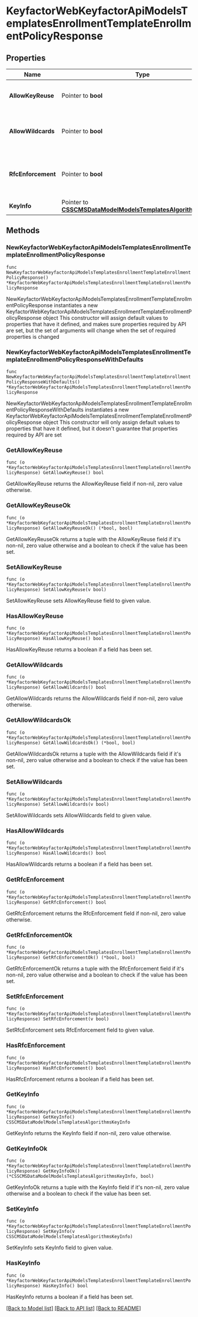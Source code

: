 # KeyfactorWebKeyfactorApiModelsTemplatesEnrollmentTemplateEnrollmentPolicyResponse

## Properties

Name | Type | Description | Notes
------------ | ------------- | ------------- | -------------
**AllowKeyReuse** | Pointer to **bool** | Whether or not keys can be reused. | [optional] 
**AllowWildcards** | Pointer to **bool** | Whether or not wildcards can be used. | [optional] 
**RfcEnforcement** | Pointer to **bool** | Whether or not RFC 2818 compliance should be enforced. | [optional] 
**KeyInfo** | Pointer to [**CSSCMSDataModelModelsTemplatesAlgorithmsKeyInfo**](CSSCMSDataModelModelsTemplatesAlgorithmsKeyInfo.md) |  | [optional] 

## Methods

### NewKeyfactorWebKeyfactorApiModelsTemplatesEnrollmentTemplateEnrollmentPolicyResponse

`func NewKeyfactorWebKeyfactorApiModelsTemplatesEnrollmentTemplateEnrollmentPolicyResponse() *KeyfactorWebKeyfactorApiModelsTemplatesEnrollmentTemplateEnrollmentPolicyResponse`

NewKeyfactorWebKeyfactorApiModelsTemplatesEnrollmentTemplateEnrollmentPolicyResponse instantiates a new KeyfactorWebKeyfactorApiModelsTemplatesEnrollmentTemplateEnrollmentPolicyResponse object
This constructor will assign default values to properties that have it defined,
and makes sure properties required by API are set, but the set of arguments
will change when the set of required properties is changed

### NewKeyfactorWebKeyfactorApiModelsTemplatesEnrollmentTemplateEnrollmentPolicyResponseWithDefaults

`func NewKeyfactorWebKeyfactorApiModelsTemplatesEnrollmentTemplateEnrollmentPolicyResponseWithDefaults() *KeyfactorWebKeyfactorApiModelsTemplatesEnrollmentTemplateEnrollmentPolicyResponse`

NewKeyfactorWebKeyfactorApiModelsTemplatesEnrollmentTemplateEnrollmentPolicyResponseWithDefaults instantiates a new KeyfactorWebKeyfactorApiModelsTemplatesEnrollmentTemplateEnrollmentPolicyResponse object
This constructor will only assign default values to properties that have it defined,
but it doesn't guarantee that properties required by API are set

### GetAllowKeyReuse

`func (o *KeyfactorWebKeyfactorApiModelsTemplatesEnrollmentTemplateEnrollmentPolicyResponse) GetAllowKeyReuse() bool`

GetAllowKeyReuse returns the AllowKeyReuse field if non-nil, zero value otherwise.

### GetAllowKeyReuseOk

`func (o *KeyfactorWebKeyfactorApiModelsTemplatesEnrollmentTemplateEnrollmentPolicyResponse) GetAllowKeyReuseOk() (*bool, bool)`

GetAllowKeyReuseOk returns a tuple with the AllowKeyReuse field if it's non-nil, zero value otherwise
and a boolean to check if the value has been set.

### SetAllowKeyReuse

`func (o *KeyfactorWebKeyfactorApiModelsTemplatesEnrollmentTemplateEnrollmentPolicyResponse) SetAllowKeyReuse(v bool)`

SetAllowKeyReuse sets AllowKeyReuse field to given value.

### HasAllowKeyReuse

`func (o *KeyfactorWebKeyfactorApiModelsTemplatesEnrollmentTemplateEnrollmentPolicyResponse) HasAllowKeyReuse() bool`

HasAllowKeyReuse returns a boolean if a field has been set.

### GetAllowWildcards

`func (o *KeyfactorWebKeyfactorApiModelsTemplatesEnrollmentTemplateEnrollmentPolicyResponse) GetAllowWildcards() bool`

GetAllowWildcards returns the AllowWildcards field if non-nil, zero value otherwise.

### GetAllowWildcardsOk

`func (o *KeyfactorWebKeyfactorApiModelsTemplatesEnrollmentTemplateEnrollmentPolicyResponse) GetAllowWildcardsOk() (*bool, bool)`

GetAllowWildcardsOk returns a tuple with the AllowWildcards field if it's non-nil, zero value otherwise
and a boolean to check if the value has been set.

### SetAllowWildcards

`func (o *KeyfactorWebKeyfactorApiModelsTemplatesEnrollmentTemplateEnrollmentPolicyResponse) SetAllowWildcards(v bool)`

SetAllowWildcards sets AllowWildcards field to given value.

### HasAllowWildcards

`func (o *KeyfactorWebKeyfactorApiModelsTemplatesEnrollmentTemplateEnrollmentPolicyResponse) HasAllowWildcards() bool`

HasAllowWildcards returns a boolean if a field has been set.

### GetRfcEnforcement

`func (o *KeyfactorWebKeyfactorApiModelsTemplatesEnrollmentTemplateEnrollmentPolicyResponse) GetRfcEnforcement() bool`

GetRfcEnforcement returns the RfcEnforcement field if non-nil, zero value otherwise.

### GetRfcEnforcementOk

`func (o *KeyfactorWebKeyfactorApiModelsTemplatesEnrollmentTemplateEnrollmentPolicyResponse) GetRfcEnforcementOk() (*bool, bool)`

GetRfcEnforcementOk returns a tuple with the RfcEnforcement field if it's non-nil, zero value otherwise
and a boolean to check if the value has been set.

### SetRfcEnforcement

`func (o *KeyfactorWebKeyfactorApiModelsTemplatesEnrollmentTemplateEnrollmentPolicyResponse) SetRfcEnforcement(v bool)`

SetRfcEnforcement sets RfcEnforcement field to given value.

### HasRfcEnforcement

`func (o *KeyfactorWebKeyfactorApiModelsTemplatesEnrollmentTemplateEnrollmentPolicyResponse) HasRfcEnforcement() bool`

HasRfcEnforcement returns a boolean if a field has been set.

### GetKeyInfo

`func (o *KeyfactorWebKeyfactorApiModelsTemplatesEnrollmentTemplateEnrollmentPolicyResponse) GetKeyInfo() CSSCMSDataModelModelsTemplatesAlgorithmsKeyInfo`

GetKeyInfo returns the KeyInfo field if non-nil, zero value otherwise.

### GetKeyInfoOk

`func (o *KeyfactorWebKeyfactorApiModelsTemplatesEnrollmentTemplateEnrollmentPolicyResponse) GetKeyInfoOk() (*CSSCMSDataModelModelsTemplatesAlgorithmsKeyInfo, bool)`

GetKeyInfoOk returns a tuple with the KeyInfo field if it's non-nil, zero value otherwise
and a boolean to check if the value has been set.

### SetKeyInfo

`func (o *KeyfactorWebKeyfactorApiModelsTemplatesEnrollmentTemplateEnrollmentPolicyResponse) SetKeyInfo(v CSSCMSDataModelModelsTemplatesAlgorithmsKeyInfo)`

SetKeyInfo sets KeyInfo field to given value.

### HasKeyInfo

`func (o *KeyfactorWebKeyfactorApiModelsTemplatesEnrollmentTemplateEnrollmentPolicyResponse) HasKeyInfo() bool`

HasKeyInfo returns a boolean if a field has been set.


[[Back to Model list]](../README.md#documentation-for-models) [[Back to API list]](../README.md#documentation-for-api-endpoints) [[Back to README]](../README.md)


